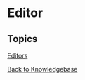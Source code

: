 # Editor

<PageHeader />

## Topics

[Editors](./editors/README.md)  

[Back to Knowledgebase](./../README.md)
